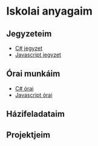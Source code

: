# Iskolai anyagaim

## Jegyzeteim

- [C# jegyzet](Csharp/jegyzet.md)
- [Javascript jegyzet](Javascript/jegyzet.md)

## Órai munkáim

- [C# órai](Csharp/)
- [Javascript órai](Javascript/)

## Házifeladataim

## Projektjeim

